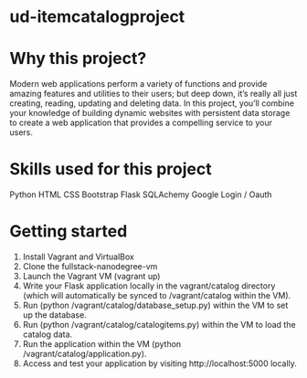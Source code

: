# ud-itemcatalogproject
# Why this project?
Modern web applications perform a variety of functions and provide amazing features and utilities to their users; but deep down, it’s really all just creating, reading, updating and deleting data. In this project, you’ll combine your knowledge of building dynamic websites with persistent data storage to create a web application that provides a compelling service to your users.

# Skills used for this project
Python
HTML
CSS
Bootstrap
Flask
SQLAchemy
Google Login / Oauth

# Getting started
1. Install Vagrant and VirtualBox
2. Clone the fullstack-nanodegree-vm
3. Launch the Vagrant VM (vagrant up)
4. Write your Flask application locally in the vagrant/catalog directory (which will automatically be synced to /vagrant/catalog within the VM).
5. Run (python /vagrant/catalog/database_setup.py) within the VM to set up the database.
6. Run (python /vagrant/catalog/catalogitems.py) within the VM to load the catalog data.
7. Run the application within the VM (python /vagrant/catalog/application.py).
8. Access and test your application by visiting http://localhost:5000 locally.
